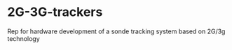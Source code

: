 # 2G-3G-trackers
Rep for hardware development of a sonde tracking system based on 2G/3g technology 
